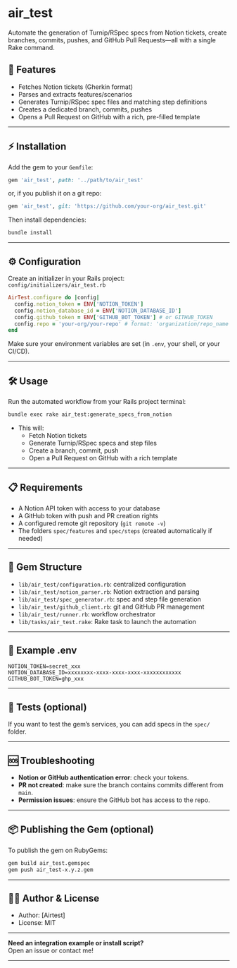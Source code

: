 # air_test

Automate the generation of Turnip/RSpec specs from Notion tickets, create branches, commits, pushes, and GitHub Pull Requests—all with a single Rake command.

## 🚀 Features

- Fetches Notion tickets (Gherkin format)
- Parses and extracts features/scenarios
- Generates Turnip/RSpec spec files and matching step definitions
- Creates a dedicated branch, commits, pushes
- Opens a Pull Request on GitHub with a rich, pre-filled template

---

## ⚡️ Installation

Add the gem to your `Gemfile`:

```ruby
gem 'air_test', path: '../path/to/air_test'
```
or, if you publish it on a git repo:
```ruby
gem 'air_test', git: 'https://github.com/your-org/air_test.git'
```

Then install dependencies:
```sh
bundle install
```

---

## ⚙️ Configuration

Create an initializer in your Rails project:  
`config/initializers/air_test.rb`

```ruby
AirTest.configure do |config|
  config.notion_token = ENV['NOTION_TOKEN']
  config.notion_database_id = ENV['NOTION_DATABASE_ID']
  config.github_token = ENV['GITHUB_BOT_TOKEN'] # or GITHUB_TOKEN
  config.repo = 'your-org/your-repo' # format: 'organization/repo_name'
end
```

Make sure your environment variables are set (in `.env`, your shell, or your CI/CD).

---

## 🛠 Usage

Run the automated workflow from your Rails project terminal:

```sh
bundle exec rake air_test:generate_specs_from_notion
```

- This will:
  - Fetch Notion tickets
  - Generate Turnip/RSpec specs and step files
  - Create a branch, commit, push
  - Open a Pull Request on GitHub with a rich template

---

## 📋 Requirements

- A Notion API token with access to your database
- A GitHub token with push and PR creation rights
- A configured remote git repository (`git remote -v`)
- The folders `spec/features` and `spec/steps` (created automatically if needed)

---

## 🧩 Gem Structure

- `lib/air_test/configuration.rb`: centralized configuration
- `lib/air_test/notion_parser.rb`: Notion extraction and parsing
- `lib/air_test/spec_generator.rb`: spec and step file generation
- `lib/air_test/github_client.rb`: git and GitHub PR management
- `lib/air_test/runner.rb`: workflow orchestrator
- `lib/tasks/air_test.rake`: Rake task to launch the automation

---

## 📝 Example .env

```
NOTION_TOKEN=secret_xxx
NOTION_DATABASE_ID=xxxxxxxx-xxxx-xxxx-xxxx-xxxxxxxxxxxx
GITHUB_BOT_TOKEN=ghp_xxx
```

---

## 🧪 Tests (optional)

If you want to test the gem’s services, you can add specs in the `spec/` folder.

---

## 🆘 Troubleshooting

- **Notion or GitHub authentication error**: check your tokens.
- **PR not created**: make sure the branch contains commits different from `main`.
- **Permission issues**: ensure the GitHub bot has access to the repo.

---

## 📦 Publishing the Gem (optional)

To publish the gem on RubyGems:

```sh
gem build air_test.gemspec
gem push air_test-x.y.z.gem
```

---

## 👨‍💻 Author & License

- Author: [Airtest]
- License: MIT

---

**Need an integration example or install script?**  
Open an issue or contact me!

---
